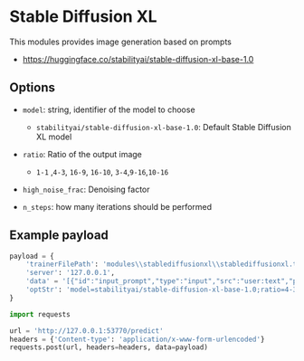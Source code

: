 # Stable Diffusion XL

This modules provides image generation based on prompts

* https://huggingface.co/stabilityai/stable-diffusion-xl-base-1.0

## Options

- `model`: string, identifier of the model to choose
    - `stabilityai/stable-diffusion-xl-base-1.0`: Default Stable Diffusion XL model


- `ratio`: Ratio of the output image
    - `1-1` ,`4-3`, `16-9`, `16-10`, `3-4`,`9-16`,`10-16`

- `high_noise_frac`: Denoising factor

- `n_steps`: how many iterations should be performed

## Example payload

```python
payload = {
    'trainerFilePath': 'modules\\stablediffusionxl\\stablediffusionxl.trainer',
    'server': '127.0.0.1',
    'data' = '[{"id":"input_prompt","type":"input","src":"user:text","prompt":"' + prompt +'","active":"True"},{"id":"negative_prompt","type":"input","src":"user:text","prompt":"' +  negative_prompt +'","active":"True"},{"id":"output_image","type":"output","src":"file:image","uri":"' + outputfile+'","active":"True"}]'
    'optStr': 'model=stabilityai/stable-diffusion-xl-base-1.0;ratio=4-3'
}

import requests

url = 'http://127.0.0.1:53770/predict'
headers = {'Content-type': 'application/x-www-form-urlencoded'}
requests.post(url, headers=headers, data=payload)
```
